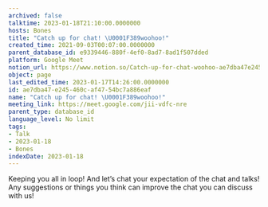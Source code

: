```yaml
---
archived: false
talktime: 2023-01-18T21:10:00.0000000
hosts: Bones
title: "Catch up for chat! \U0001F389woohoo!"
created_time: 2021-09-03T00:07:00.0000000
parent_database_id: e9339446-880f-4ef0-8ad7-8ad1f507dded
platform: Google Meet
notion_url: https://www.notion.so/Catch-up-for-chat-woohoo-ae7dba47e245460caf4754bc7a886eaf
object: page
last_edited_time: 2023-01-17T14:26:00.0000000
id: ae7dba47-e245-460c-af47-54bc7a886eaf
name: "Catch up for chat! \U0001F389woohoo!"
meeting_link: https://meet.google.com/jii-vdfc-nre
parent_type: database_id
language_level: No limit
tags:
- Talk
- 2023-01-18
- Bones
indexDate: 2023-01-18
---
```


Keeping you all in loop! And let’s chat your expectation of the chat and talks!
Any suggestions or things you think can improve the chat you can discuss with us!





